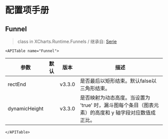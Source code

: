 # 配置项手册

## Funnel

> class in XCharts.Runtime.Funnels / 继承自: [Serie](https://xcharts-team.github.io/docs/configuration#serie)

```mdx-code-block
<APITable name="Funnel">
```

|参数|默认|版本|描述|
|--|--|--|--|
|rectEnd||v3.3.0|是否最后以矩形结束。默认false以三角形结束。
|dynamicHeight||v3.3.0|是否映射为动态高度。当设置为 'true' 时，漏斗图每个条目（图表元素）的高度和 y 轴字段对应数值成正比。

```mdx-code-block
</APITable>
```

